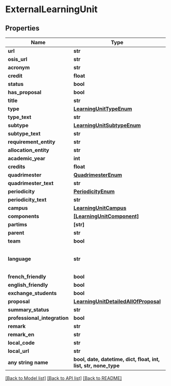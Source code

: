 # ExternalLearningUnit


## Properties
Name | Type | Description | Notes
------------ | ------------- | ------------- | -------------
**url** | **str** |  | [optional] 
**osis_url** | **str** |  | [optional] 
**acronym** | **str** |  | [optional] 
**credit** | **float** |  | [optional] 
**status** | **bool** |  | [optional] 
**has_proposal** | **bool** |  | [optional] 
**title** | **str** |  | [optional] 
**type** | [**LearningUnitTypeEnum**](LearningUnitTypeEnum.md) |  | [optional] 
**type_text** | **str** |  | [optional] 
**subtype** | [**LearningUnitSubtypeEnum**](LearningUnitSubtypeEnum.md) |  | [optional] 
**subtype_text** | **str** |  | [optional] 
**requirement_entity** | **str** |  | [optional] 
**allocation_entity** | **str** |  | [optional] 
**academic_year** | **int** |  | [optional] 
**credits** | **float** |  | [optional] 
**quadrimester** | [**QuadrimesterEnum**](QuadrimesterEnum.md) |  | [optional] 
**quadrimester_text** | **str** |  | [optional] 
**periodicity** | [**PeriodicityEnum**](PeriodicityEnum.md) |  | [optional] 
**periodicity_text** | **str** |  | [optional] 
**campus** | [**LearningUnitCampus**](LearningUnitCampus.md) |  | [optional] 
**components** | [**[LearningUnitComponent]**](LearningUnitComponent.md) |  | [optional] 
**partims** | **[str]** |  | [optional] 
**parent** | **str** |  | [optional] 
**team** | **bool** |  | [optional] 
**language** | **str** | The language code according to ISO 639-1 specification (https://en.wikipedia.org/wiki/List_of_ISO_639-1_codes)  | [optional] 
**french_friendly** | **bool** |  | [optional] 
**english_friendly** | **bool** |  | [optional] 
**exchange_students** | **bool** |  | [optional] 
**proposal** | [**LearningUnitDetailedAllOfProposal**](LearningUnitDetailedAllOfProposal.md) |  | [optional] 
**summary_status** | **str** |  | [optional] 
**professional_integration** | **bool** |  | [optional] 
**remark** | **str** |  | [optional] 
**remark_en** | **str** |  | [optional] 
**local_code** | **str** |  | [optional] 
**local_url** | **str** |  | [optional] 
**any string name** | **bool, date, datetime, dict, float, int, list, str, none_type** | any string name can be used but the value must be the correct type | [optional]

[[Back to Model list]](../README.md#documentation-for-models) [[Back to API list]](../README.md#documentation-for-api-endpoints) [[Back to README]](../README.md)


